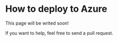 # How to deploy to Azure

This page will be writed soon!

If you want to help, feel free to send a pull request.